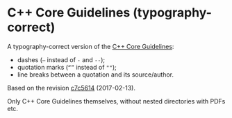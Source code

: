 # C++ Core Guidelines (typography-correct)

A typography-correct version of the [C++ Core Guidelines](https://github.com/isocpp/CppCoreGuidelines):

* dashes (`—` instead of `-` and `--`);
* quotation marks (`“”` instead of `""`);
* line breaks between a quotation and its source/author.

Based on the revision [c7c5614](https://github.com/isocpp/CppCoreGuidelines/commit/c7c5614a4257810cb66f1997cd2f9a0ba6368f55) (2017-02-13).

Only C++ Core Guidelines themselves, without nested directories with PDFs etc.
